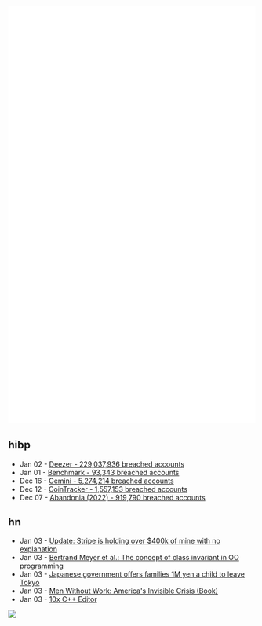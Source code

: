 ![Metrics](https://raw.githubusercontent.com/phixion/phixion/master/metrics.svg)

## hibp

<!--
for https://github.com/phixion/phixion/blob/main/.github/workflows/feeds.yml
-->
<!--START_SECTION:haveibeenpwnd-->
- Jan 02 - [Deezer - 229,037,936 breached accounts](https://haveibeenpwned.com/PwnedWebsites#Deezer)
- Jan 01 - [Benchmark - 93,343 breached accounts](https://haveibeenpwned.com/PwnedWebsites#Benchmark)
- Dec 16 - [Gemini - 5,274,214 breached accounts](https://haveibeenpwned.com/PwnedWebsites#Gemini)
- Dec 12 - [CoinTracker - 1,557,153 breached accounts](https://haveibeenpwned.com/PwnedWebsites#CoinTracker)
- Dec 07 - [Abandonia (2022) - 919,790 breached accounts](https://haveibeenpwned.com/PwnedWebsites#Abandonia2022)
<!--END_SECTION:haveibeenpwnd-->

## hn

<!--
for https://github.com/phixion/phixion/blob/main/.github/workflows/feeds.yml
-->
<!--START_SECTION:hn-->
- Jan 03 - [Update: Stripe is holding over $400k of mine with no explanation](https://news.ycombinator.com/item?id=34233011)
- Jan 03 - [Bertrand Meyer et al.: The concept of class invariant in OO programming](https://arxiv.org/abs/2109.06557)
- Jan 03 - [Japanese government offers families 1M yen a child to leave Tokyo](https://www.theguardian.com/world/2023/jan/03/million-yen-per-child-to-leave-tokyo-japans-offer-to-families)
- Jan 03 - [Men Without Work: America's Invisible Crisis (Book)](https://en.wikipedia.org/wiki/Men_Without_Work_(book))
- Jan 03 - [10x C++ Editor](https://10xeditor.com/)
<!--END_SECTION:hn-->

<!--
for https://yhype.me
-->
![](https://hit.yhype.me/github/profile?user_id=13013670)
